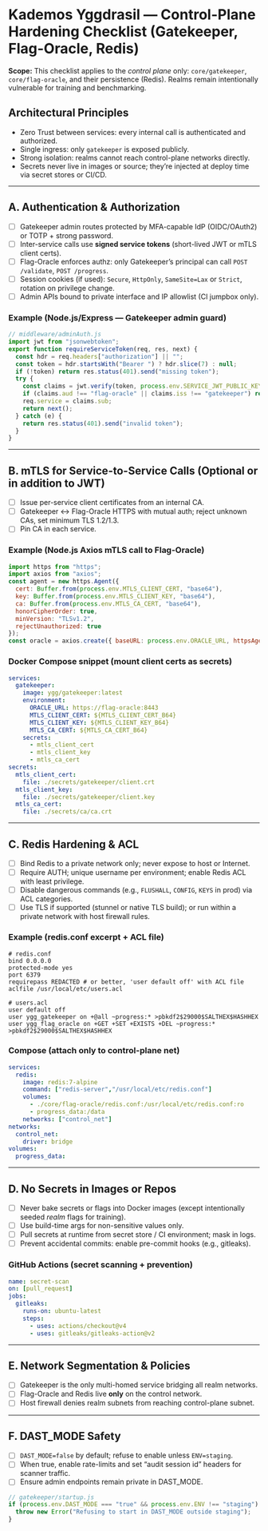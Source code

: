 # Kademos Yggdrasil — Control-Plane Hardening Checklist (Gatekeeper, Flag-Oracle, Redis)

**Scope:** This checklist applies to the *control plane* only: `core/gatekeeper`, `core/flag-oracle`, and their persistence (Redis). Realms remain intentionally vulnerable for training and benchmarking.

## Architectural Principles
- Zero Trust between services: every internal call is authenticated and authorized.
- Single ingress: only `gatekeeper` is exposed publicly.
- Strong isolation: realms cannot reach control-plane networks directly.
- Secrets never live in images or source; they’re injected at deploy time via secret stores or CI/CD.

---

## A. Authentication & Authorization
- [ ] Gatekeeper admin routes protected by MFA-capable IdP (OIDC/OAuth2) or TOTP + strong password.
- [ ] Inter-service calls use **signed service tokens** (short-lived JWT or mTLS client certs).
- [ ] Flag-Oracle enforces authz: only Gatekeeper’s principal can call `POST /validate`, `POST /progress`.
- [ ] Session cookies (if used): `Secure`, `HttpOnly`, `SameSite=Lax` or `Strict`, rotation on privilege change.
- [ ] Admin APIs bound to private interface and IP allowlist (CI jumpbox only).

### Example (Node.js/Express — Gatekeeper admin guard)
```js
// middleware/adminAuth.js
import jwt from "jsonwebtoken";
export function requireServiceToken(req, res, next) {
  const hdr = req.headers["authorization"] || "";
  const token = hdr.startsWith("Bearer ") ? hdr.slice(7) : null;
  if (!token) return res.status(401).send("missing token");
  try {
    const claims = jwt.verify(token, process.env.SERVICE_JWT_PUBLIC_KEY, { algorithms: ["RS256"], clockTolerance: 5 });
    if (claims.aud !== "flag-oracle" || claims.iss !== "gatekeeper") return res.status(403).send("bad audience/issuer");
    req.service = claims.sub;
    return next();
  } catch (e) {
    return res.status(401).send("invalid token");
  }
}
```

---

## B. mTLS for Service-to-Service Calls (Optional or in addition to JWT)
- [ ] Issue per-service client certificates from an internal CA.
- [ ] Gatekeeper ↔ Flag-Oracle HTTPS with mutual auth; reject unknown CAs, set minimum TLS 1.2/1.3.
- [ ] Pin CA in each service.

### Example (Node.js Axios mTLS call to Flag-Oracle)
```js
import https from "https";
import axios from "axios";
const agent = new https.Agent({
  cert: Buffer.from(process.env.MTLS_CLIENT_CERT, "base64"),
  key: Buffer.from(process.env.MTLS_CLIENT_KEY, "base64"),
  ca: Buffer.from(process.env.MTLS_CA_CERT, "base64"),
  honorCipherOrder: true,
  minVersion: "TLSv1.2",
  rejectUnauthorized: true
});
const oracle = axios.create({ baseURL: process.env.ORACLE_URL, httpsAgent: agent, timeout: 5000 });
```

### Docker Compose snippet (mount client certs as secrets)
```yaml
services:
  gatekeeper:
    image: ygg/gatekeeper:latest
    environment:
      ORACLE_URL: https://flag-oracle:8443
      MTLS_CLIENT_CERT: ${MTLS_CLIENT_CERT_B64}
      MTLS_CLIENT_KEY: ${MTLS_CLIENT_KEY_B64}
      MTLS_CA_CERT: ${MTLS_CA_CERT_B64}
    secrets:
      - mtls_client_cert
      - mtls_client_key
      - mtls_ca_cert
secrets:
  mtls_client_cert:
    file: ./secrets/gatekeeper/client.crt
  mtls_client_key:
    file: ./secrets/gatekeeper/client.key
  mtls_ca_cert:
    file: ./secrets/ca/ca.crt
```

---

## C. Redis Hardening & ACL
- [ ] Bind Redis to a private network only; never expose to host or Internet.
- [ ] Require AUTH; unique username per environment; enable Redis ACL with least privilege.
- [ ] Disable dangerous commands (e.g., `FLUSHALL`, `CONFIG`, `KEYS` in prod) via ACL categories.
- [ ] Use TLS if supported (stunnel or native TLS build); or run within a private network with host firewall rules.

### Example (redis.conf excerpt + ACL file)
```
# redis.conf
bind 0.0.0.0
protected-mode yes
port 6379
requirepass REDACTED # or better, 'user default off' with ACL file
aclfile /usr/local/etc/users.acl
```

```
# users.acl
user default off
user ygg_gatekeeper on +@all ~progress:* >pbkdf2$29000$SALTHEX$HASHHEX
user ygg_flag_oracle on +GET +SET +EXISTS +DEL ~progress:* >pbkdf2$29000$SALTHEX$HASHHEX
```

### Compose (attach only to control-plane net)
```yaml
services:
  redis:
    image: redis:7-alpine
    command: ["redis-server","/usr/local/etc/redis.conf"]
    volumes:
      - ./core/flag-oracle/redis.conf:/usr/local/etc/redis.conf:ro
      - progress_data:/data
    networks: ["control_net"]
networks:
  control_net:
    driver: bridge
volumes:
  progress_data:
```

---

## D. No Secrets in Images or Repos
- [ ] Never bake secrets or flags into Docker images (except intentionally seeded *realm* flags for training).
- [ ] Use build-time args for non-sensitive values only.
- [ ] Pull secrets at runtime from secret store / CI environment; mask in logs.
- [ ] Prevent accidental commits: enable pre-commit hooks (e.g., gitleaks).

### GitHub Actions (secret scanning + prevention)
```yaml
name: secret-scan
on: [pull_request]
jobs:
  gitleaks:
    runs-on: ubuntu-latest
    steps:
      - uses: actions/checkout@v4
      - uses: gitleaks/gitleaks-action@v2
```

---

## E. Network Segmentation & Policies
- [ ] Gatekeeper is the only multi-homed service bridging all realm networks.
- [ ] Flag-Oracle and Redis live **only** on the control network.
- [ ] Host firewall denies realm subnets from reaching control-plane subnet.

---

## F. DAST_MODE Safety
- [ ] `DAST_MODE=false` by default; refuse to enable unless `ENV=staging`.
- [ ] When true, enable rate-limits and set “audit session id” headers for scanner traffic.
- [ ] Ensure admin endpoints remain private in DAST_MODE.

```js
// gatekeeper/startup.js
if (process.env.DAST_MODE === "true" && process.env.ENV !== "staging") {
  throw new Error("Refusing to start in DAST_MODE outside staging");
}
```
